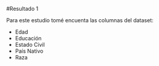 #Resultado 1

Para este estudio tomé encuenta las columnas del dataset: 

* Edad
* Educación
* Estado Civil
* País Nativo
* Raza

